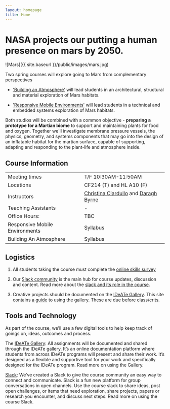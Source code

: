 ```yaml
---
layout: homepage
title: Home
---
```



# NASA projects our putting a human presence on mars by 2050.

![Mars]({{ site.baseurl }}/public/images/mars.jpg)
<br />

Two spring courses will explore going to Mars from complementary perspectives 

* ['Building an Atmosphere']() will lead students in an architectural, structural and material exploration of Mars habitats. 

* ['Responsive Mobile Environments']() will lead students in a technical and embedded systems exploration of Mars habitats.

Both studios will be combined with a common objective - __preparing a prototype for a Martian biome__ to support and maintaining plants for food and oxygen. Together we'll investigate membrane pressure vessels, the physics, geometry, and systems components that may go into the design of an inflatable habitat for the martian surface, capable of supporting, adapting and responding to the plant-life and atmosphere inside.



## Course Information

<table>
  <tr>
    <td>Meeting times</td>
    <td>T/F 10:30AM-11:50AM</td>
  </tr>
  <tr>
    <td>Locations</td>
    <td>CF214 (T) and HL A10 (F)</td>
  </tr>

  <tr>
    <td>Instructors</td>
    <td>
		<a href="https://www.linkedin.com/in/christina-ciardullo-42417913">Christina Ciardullo</a> and
		<a href="http://daraghbyrne.me">Daragh Byrne</a>
	</td>
  </tr>
  <tr>
    <td>Teaching Assistants</td>
    <td>-</td>
  </tr>
  <tr>
    <td>Office Hours:</td>
    <td>TBC</td>
  </tr>

  <tr>
    <td>Responsive Mobile Environments</td>
    <td>Syllabus</td>
  </tr>

  <tr>
    <td>Building An Atmosphere</td>
    <td>Syllabus</td>
  </tr>


</table>


## Logistics

1. All students taking the course must complete the [online skills survey]()

3. Our [Slack community]({{site.slack}}) is the main hub for course updates, discussion and content. Read more about the [slack and its role in the course](/marsstudio/tech/collaboration/2015/11/13/using-slack/).

2. Creative projects should be documented on the [IDeATe Gallery](http://ideate.xsead.cmu.edu/gallery/). This site contains [a guide](/marsstudio/tech/formats/update/2015/11/11/the-ideate-gallery/) to using the gallery. These are due before class/crits. 
		 	 		

## Tools and Technology

As part of the course, we’ll use a few digital tools to help keep track of goings on, ideas, outcomes and process. 

The [IDeATe Gallery](http://ideate.xsead.cmu.edu): All assignments will be documented and shared through the IDeATe gallery. It’s an online documentation platform where students from across IDeATe programs will present and share their work.  It’s designed as a flexible and supportive tool for your work and specifically designed for the IDeATe program. Read more on using the Gallery.

[Slack]({{site.slack}}): We’ve created a Slack to give the course community an easy way to connect and communicate. Slack is a fun new platform for group conversations in open channels. 
Use the course slack to share ideas, post open challenges, or items that need exploration, share projects, papers or research you encounter, and discuss next steps. Read more on using the course Slack.
